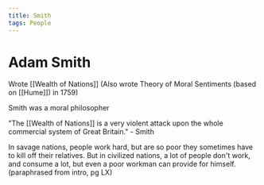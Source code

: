 ```yaml
---
title: Smith
tags: People
---
```


# Adam Smith
Wrote [[Wealth of Nations]]
(Also wrote Theory of Moral Sentiments (based on [[Hume]]) in 1759)

Smith was a moral philosopher

"The [[Wealth of Nations]] is a very violent attack upon the whole commercial system of Great Britain." - Smith

In savage nations, people work hard, but are so poor they sometimes have to kill off their relatives. But in civilized nations, a lot of people don't work, and consume a lot, but even a poor workman can provide for himself. (paraphrased from intro, pg LX)


